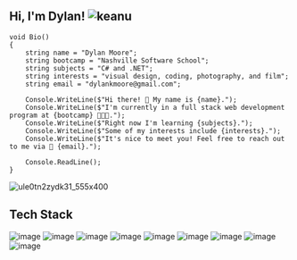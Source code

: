 ## Hi, I'm Dylan! ![keanu](https://github.com/dylankmoore/dylankmoore/assets/134669892/573b289e-fd8c-4048-8e80-2a661cc838ae)



```
void Bio()
{
    string name = "Dylan Moore";
    string bootcamp = "Nashville Software School";
    string subjects = "C# and .NET";
    string interests = "visual design, coding, photography, and film";
    string email = "dylankmoore@gmail.com";

    Console.WriteLine($"Hi there! 👋 My name is {name}.");
    Console.WriteLine($"I'm currently in a full stack web development program at {bootcamp} 👩🏻‍💻.");
    Console.WriteLine($"Right now I'm learning {subjects}.");
    Console.WriteLine($"Some of my interests include {interests}.");
    Console.WriteLine($"It's nice to meet you! Feel free to reach out to me via 📧 {email}.");

    Console.ReadLine();
}

```

 ![ule0tn2zydk31_555x400](https://github.com/dylankmoore/LAB-pet-adoption/assets/134669892/d0c42269-6399-4b46-9f34-42780246241a)

 ## Tech Stack
![image](https://github.com/dylankmoore/dylankmoore/assets/134669892/ad50cb9a-7488-4cbb-91b8-17db57721bdb)
![image](https://github.com/dylankmoore/dylankmoore/assets/134669892/bc56d57f-b109-42ba-8504-24842eb5f945)
![image](https://github.com/dylankmoore/dylankmoore/assets/134669892/16da90cd-1934-4d9d-b3ff-64753977c44e)
![image](https://github.com/dylankmoore/dylankmoore/assets/134669892/2534f1a2-a94d-4433-b32b-68311a272e24)
![image](https://github.com/dylankmoore/dylankmoore/assets/134669892/4ad928d2-f891-4f03-8374-f3253d3fd003)
![image](https://github.com/dylankmoore/dylankmoore/assets/134669892/1a32637a-8b5f-4548-b088-5ce33d6da558)
![image](https://github.com/dylankmoore/dylankmoore/assets/134669892/cc49fc7b-503b-4fc8-b713-935b52bec474)
![image](https://github.com/dylankmoore/dylankmoore/assets/134669892/11eca4ff-8392-45db-8d4e-b4215b662c95)
![image](https://github.com/dylankmoore/dylankmoore/assets/134669892/060daac7-2a43-4044-ac70-dc5650bbd2dd)


 <!---
dylankmoore/dylankmoore is a ✨ special ✨ repository because its `README.md` (this file) appears on your GitHub profile.
You can click the Preview link to take a look at your changes.
--->
